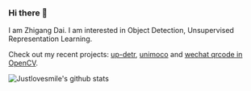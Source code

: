 ### Hi there 👋
I am Zhigang Dai. I am interested in Object Detection, Unsupervised Representation Learning. 

Check out my recent projects: [up-detr](https://github.com/dddzg/up-detr), [unimoco](https://github.com/dddzg/unimoco) and [wechat qrcode in OpenCV](https://github.com/opencv/opencv_contrib/tree/master/modules/wechat_qrcode).
<!--
**dddzg/dddzg** is a ✨ _special_ ✨ repository because its `README.md` (this file) appears on your GitHub profile.

Here are some ideas to get you started:

- 🔭 I’m currently working on ...
- 🌱 I’m currently learning ...
- 👯 I’m looking to collaborate on ...
- 🤔 I’m looking for help with ...
- 💬 Ask me about ...
- 📫 How to reach me: ...
- 😄 Pronouns: ...
- ⚡ Fun fact: ...
-->
![Justlovesmile's github stats](https://github-readme-stats.vercel.app/api?username=dddzg&show_icons=true&theme=dracula)
